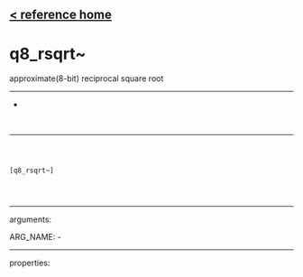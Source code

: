 [< reference home](index.html)
---

# q8_rsqrt~


approximate(8-bit) reciprocal square root

---

-
<br>


---


```



[q8_rsqrt~]


            
```

---
arguments:

ARG_NAME: -<br>

---
properties:


